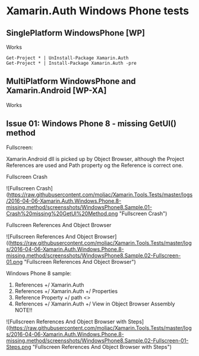 # Xamarin.Auth Windows Phone tests

## SinglePlatform WindowsPhone [WP]

Works

	Get-Project * | UnInstall-Package Xamarin.Auth 
	Get-Project * | Install-Package Xamarin.Auth -pre
	

## MultiPlatform WindowsPhone and Xamarin.Android [WP-XA]

Works

## Issue 01: Windows Phone 8 - missing GetUI() method


Fullscreen: 

Xamarin.Android dll is picked up by Object Browser, although the Project References are
used and Path property og the Reference is correct one.

Fullscreen Crash

![Fullscreen Crash]
(https://raw.githubusercontent.com/moljac/Xamarin.Tools.Tests/master/logs/2016-04-06-Xamarin.Auth.Windows.Phone.8-missing.method/screensshots/WindowsPhone8.Sample.01-Crash%20missing%20GetUI%20Method.png "Fullscreen Crash")

Fullscreen References And Object Browser

![Fullscreen References And Object Browser]
((https://raw.githubusercontent.com/moljac/Xamarin.Tools.Tests/master/logs/2016-04-06-Xamarin.Auth.Windows.Phone.8-missing.method/screensshots/WindowsPhone8.Sample.02-Fullscreen-01.png "Fullscreen References And Object Browser")


Windows Phone 8 sample:

1. 	References +/ Xamarin.Auth
2. 	References +/ Xamarin.Auth +/ Properties
3.	Reference Property +/ path
	<>
4. 	References +/ Xamarin.Auth +/ View in Object Browser
	Assembly
	NOTE!!
	
![Fullscreen References And Object Browser with Steps]
((https://raw.githubusercontent.com/moljac/Xamarin.Tools.Tests/master/logs/2016-04-06-Xamarin.Auth.Windows.Phone.8-missing.method/screensshots/WindowsPhone8.Sample.02-Fullscreen-01-Steps.png "Fullscreen References And Object Browser with Steps")


